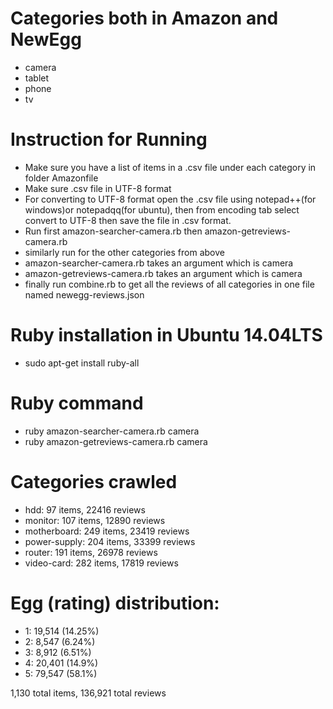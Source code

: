 # Categories both in Amazon and NewEgg
  - camera
  - tablet
  - phone
  - tv
  
# Instruction for Running
 - Make sure you have a list of items in a .csv file under each category in folder Amazonfile 
 - Make sure .csv file in UTF-8 format
 - For converting to UTF-8 format open the .csv file using notepad++(for windows)or notepadqq(for ubuntu), then from encoding tab select convert to UTF-8 then save the file in .csv format.
 - Run first amazon-searcher-camera.rb then amazon-getreviews-camera.rb 
 - similarly run for the other categories from above
 - amazon-searcher-camera.rb takes an argument which is camera
 - amazon-getreviews-camera.rb takes an argument which is camera
 - finally run combine.rb to get all the reviews of all categories in one file named newegg-reviews.json 

# Ruby installation in Ubuntu 14.04LTS
  - sudo apt-get install ruby-all

# Ruby command
 - ruby amazon-searcher-camera.rb camera 
 - ruby amazon-getreviews-camera.rb camera
# Categories crawled

 - hdd: 97 items, 22416 reviews
 - monitor: 107 items, 12890 reviews
 - motherboard: 249 items, 23419 reviews
 - power-supply: 204 items, 33399 reviews
 - router: 191 items, 26978 reviews
 - video-card: 282 items, 17819 reviews

# Egg (rating) distribution:
 - 1: 19,514 (14.25%)
 - 2: 8,547 (6.24%)
 - 3: 8,912 (6.51%)
 - 4: 20,401 (14.9%)
 - 5: 79,547 (58.1%)

1,130 total items, 136,921 total reviews
